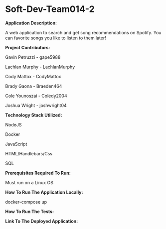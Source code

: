 # Soft-Dev-Team014-2

**Application Description:**

A web application to search and get song recommendations on Spotify. You can favorite songs you like to listen to them later! 

 **Project Contributors:**

 Gavin Petruzzi - gape5988

 Lachlan Murphy - LachlanMurphy

 Cody Mattox - CodyMattox

 Brady Gaona - Braeden464

 Cole Younoszai - Coledy2004
 
 Joshua Wright - joshwright04

**Technology Stack Utilized:**

NodeJS

Docker

JavaScript

HTML/Handlebars/Css

SQL

**Prerequisites Required To Run:**

Must run on a Linux OS

**How To Run The Application Locally:**

docker-compose up 

**How To Run The Tests:**

**Link To The Deployed Application:**
